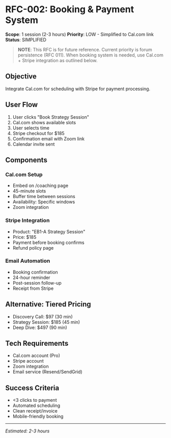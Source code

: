 # RFC-002: Booking & Payment System
**Scope**: 1 session (2-3 hours)
**Priority**: LOW - Simplified to Cal.com link
**Status**: SIMPLIFIED

> **NOTE**: This RFC is for future reference. Current priority is forum persistence (RFC 011).
> When booking system is needed, use Cal.com + Stripe integration as outlined below.

## Objective
Integrate Cal.com for scheduling with Stripe for payment processing.

## User Flow
1. User clicks "Book Strategy Session"
2. Cal.com shows available slots
3. User selects time
4. Stripe checkout for $185
5. Confirmation email with Zoom link
6. Calendar invite sent

## Components

### Cal.com Setup
- Embed on /coaching page
- 45-minute slots
- Buffer time between sessions
- Availability: Specific windows
- Zoom integration

### Stripe Integration
- Product: "EB1-A Strategy Session"
- Price: $185
- Payment before booking confirms
- Refund policy page

### Email Automation
- Booking confirmation
- 24-hour reminder
- Post-session follow-up
- Receipt from Stripe

## Alternative: Tiered Pricing
- Discovery Call: $97 (30 min)
- Strategy Session: $185 (45 min)  
- Deep Dive: $497 (90 min)

## Tech Requirements
- Cal.com account (Pro)
- Stripe account
- Zoom integration
- Email service (Resend/SendGrid)

## Success Criteria
- <3 clicks to payment
- Automated scheduling
- Clean receipt/invoice
- Mobile-friendly booking

---
*Estimated: 2-3 hours*